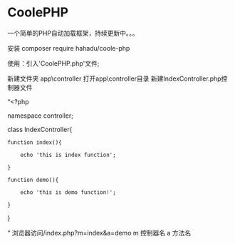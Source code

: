 # CoolePHP
一个简单的PHP自动加载框架，持续更新中。。。

安装 composer require hahadu/coole-php 

使用：引入'CoolePHP.php'文件;

新建文件夹
app\controller
打开app\controller目录
新建IndexController.php控制器文件

“<?php

namespace controller;

class IndexController{

	function index(){

		echo 'this is index function';

	}

	function demo(){

		echo 'this is demo function!';

	}

}

“
浏览器访问/index.php?m=index&a=demo
m 控制器名
a 方法名
